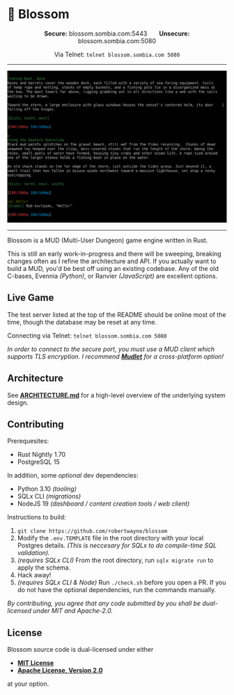 # 🌸 Blossom

<!-- markdownlint-disable -->
<div align="center">
  <strong>Secure:</strong> blossom.sombia.com:5443
    &nbsp;&nbsp;&nbsp;&nbsp;&nbsp;
  <strong>Unsecure:</strong> blossom.sombia.com:5080
  
   <span>Via Telnet: `telnet blossom.sombia.com 5080`</span>
</div>

-----

<div align="center">
    <img src="assets/example.png" alt="terminal screenshot showing off styled output">
</div>
<!-- markdownlint-enable -->

-----

Blossom is a MUD (Multi-User Dungeon) game engine written in Rust.

This is still an early work-in-progress and there will be sweeping, breaking
changes often as I refine the architecture and API. If you actually want to
build a MUD, you'd be best off using an existing codebase. Any of the old
C-bases, Evennia _(Python)_, or Ranvier _(JavaScript)_ are excellent options.

## Live Game

The test server listed at the top of the README should be online most of the
time, though the database may be reset at any time.

Connecting via Telnet: `telnet blossom.sombia.com 5080`

_In order to connect to the secure port, you must use a MUD client which
supports TLS encryption. I recommend __[Mudlet](https://www.mudlet.org/)__ for a
cross-platform option!_

## Architecture

See __[ARCHITECTURE.md](/ARCHITECTURE.md)__ for a high-level overview of the
underlying system design.

## Contributing

Prerequesites:

- Rust Nightly 1.70
- PostgreSQL 15

In addition, some _optional_ dev dependencies:

- Python 3.10 _(tooling)_
- SQLx CLI _(migrations)_
- NodeJS 19 _(dashboard / content creation tools / web client)_

Instructions to build:

1. `git clone https://github.com/robertwayne/blossom`
2. Modify the `.env.TEMPLATE` file in the root directory with your local
   Postgres details. _(This is neccesary for SQLx to do compile-time SQL
   validation)._
3. _(requires SQLx CLI)_ From the root directory, run `sqlx migrate run` to
   apply the schema.
4. Hack away!
5. _(requires SQLx CLI & Node)_ Run `./check.sh` before you open a PR. If you do
   not have the optional dependencies, run the commands manually.

_By contributing, you agree that any code submitted by you shall be
dual-licensed under MIT and Apache-2.0._

## License

Blossom source code is dual-licensed under either

- __[MIT License](/LICENSE-MIT)__
- __[Apache License, Version 2.0](/LICENSE-APACHE)__

at your option.
